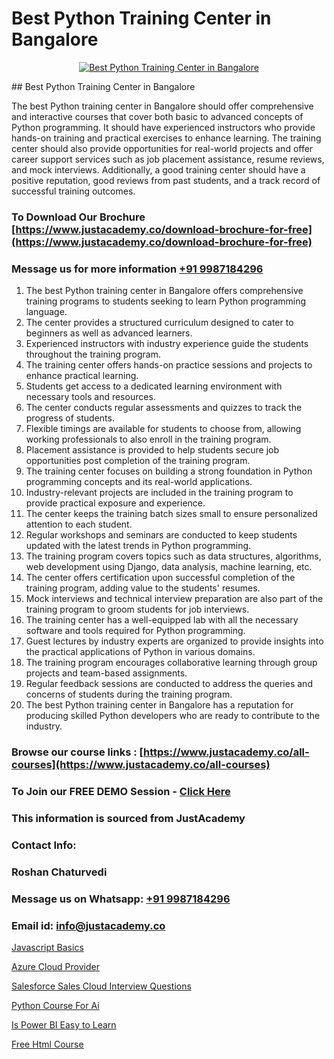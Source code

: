 # Best Python Training Center in Bangalore

<p align="center">
  <a href="https://justacademy.co/course-detail/python-training">
    <img src="https://justacademy.co/storage2/course_image/1709713400_course_image.webp" alt="Best Python Training Center in Bangalore">
  </a>
</p>
## Best Python Training Center in Bangalore

The best Python training center in Bangalore should offer comprehensive and interactive courses that cover both basic to advanced concepts of Python programming. It should have experienced instructors who provide hands-on training and practical exercises to enhance learning. The training center should also provide opportunities for real-world projects and offer career support services such as job placement assistance, resume reviews, and mock interviews. Additionally, a good training center should have a positive reputation, good reviews from past students, and a track record of successful training outcomes.
### To Download Our Brochure [https://www.justacademy.co/download-brochure-for-free](https://www.justacademy.co/download-brochure-for-free)
### Message us for more information [+91 9987184296](https://api.whatsapp.com/send?phone=919987184296)
1) The best Python training center in Bangalore offers comprehensive training programs to students seeking to learn Python programming language.
2) The center provides a structured curriculum designed to cater to beginners as well as advanced learners.
3) Experienced instructors with industry experience guide the students throughout the training program.
4) The training center offers hands-on practice sessions and projects to enhance practical learning.
5) Students get access to a dedicated learning environment with necessary tools and resources.
6) The center conducts regular assessments and quizzes to track the progress of students.
7) Flexible timings are available for students to choose from, allowing working professionals to also enroll in the training program.
8) Placement assistance is provided to help students secure job opportunities post completion of the training program.
9) The training center focuses on building a strong foundation in Python programming concepts and its real-world applications.
10) Industry-relevant projects are included in the training program to provide practical exposure and experience.
11) The center keeps the training batch sizes small to ensure personalized attention to each student.
12) Regular workshops and seminars are conducted to keep students updated with the latest trends in Python programming.
13) The training program covers topics such as data structures, algorithms, web development using Django, data analysis, machine learning, etc.
14) The center offers certification upon successful completion of the training program, adding value to the students' resumes.
15) Mock interviews and technical interview preparation are also part of the training program to groom students for job interviews.
16) The training center has a well-equipped lab with all the necessary software and tools required for Python programming.
17) Guest lectures by industry experts are organized to provide insights into the practical applications of Python in various domains.
18) The training program encourages collaborative learning through group projects and team-based assignments.
19) Regular feedback sessions are conducted to address the queries and concerns of students during the training program.
20) The best Python training center in Bangalore has a reputation for producing skilled Python developers who are ready to contribute to the industry.

### Browse our course links : [https://www.justacademy.co/all-courses](https://www.justacademy.co/all-courses) 
### To Join our FREE DEMO Session - [Click Here](https://www.justacademy.co/register-for-course-demo)


### This information is sourced from JustAcademy
### Contact Info:
### Roshan Chaturvedi
### Message us on Whatsapp: [+91 9987184296](https://api.whatsapp.com/send?phone=919987184296)
### Email id: [info@justacademy.co](mailto:info@justacademy.co)
                
[Javascript Basics](https://www.linkedin.com/pulse/javascript-basics-justacademy-beangaluru-nzmac?trackingId=9QCWmKom1r9V0G2wwKmLww%3D%3D&lipi=urn%3Ali%3Apage%3Ad_flagship3_company_admin%3BnaEHpVmnQ1Kh9Nsd8yGz%2BA%3D%3D)

[Azure Cloud Provider](https://www.linkedin.com/pulse/azure-cloud-provider-justacademy-sunnyvale-x3h6c?trackingId=681weNoPuAr%2BmoLJROgSkw%3D%3D&lipi=urn%3Ali%3Apage%3Ad_flagship3_company_admin%3BJVVM%2Fef%2BR3WBKPYq3pagGw%3D%3D)

[Salesforce Sales Cloud Interview Questions](https://medium.com/@ranepooja/salesforce-sales-cloud-interview-questions-d933a6908250)

[Python Course For Ai](https://medium.com/@shivamja27/python-course-for-ai-fde1b7a5af21)

[Is Power BI Easy to Learn](https://justacademyin.github.io/justacademy/is-power-bi-easy-to-learn)

[Free Html Course](https://justacademyin.github.io/justacademy/free-html-course)

